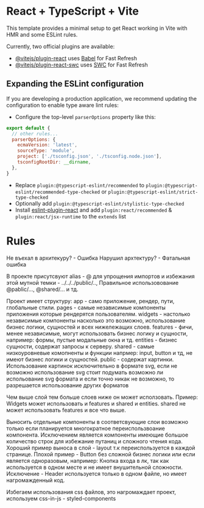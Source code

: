 # React + TypeScript + Vite

This template provides a minimal setup to get React working in Vite with HMR and some ESLint rules.

Currently, two official plugins are available:

- [@vitejs/plugin-react](https://github.com/vitejs/vite-plugin-react/blob/main/packages/plugin-react/README.md) uses [Babel](https://babeljs.io/) for Fast Refresh
- [@vitejs/plugin-react-swc](https://github.com/vitejs/vite-plugin-react-swc) uses [SWC](https://swc.rs/) for Fast Refresh

## Expanding the ESLint configuration

If you are developing a production application, we recommend updating the configuration to enable type aware lint rules:

- Configure the top-level `parserOptions` property like this:

```js
export default {
  // other rules...
  parserOptions: {
    ecmaVersion: 'latest',
    sourceType: 'module',
    project: ['./tsconfig.json', './tsconfig.node.json'],
    tsconfigRootDir: __dirname,
  },
}
```

- Replace `plugin:@typescript-eslint/recommended` to `plugin:@typescript-eslint/recommended-type-checked` or `plugin:@typescript-eslint/strict-type-checked`
- Optionally add `plugin:@typescript-eslint/stylistic-type-checked`
- Install [eslint-plugin-react](https://github.com/jsx-eslint/eslint-plugin-react) and add `plugin:react/recommended` & `plugin:react/jsx-runtime` to the `extends` list


# Rules

Не въехал в архитекуру? - Ошибка
Нарушил архтектуру? - Фатальная ошибка

В проекте присутсвуют alias - @ для упрощения импортов и избежания этой мутной темки - ../../../public/..,
Правильное использовование @pablic/..., @shared/... и тд.

Проект имеет структуру:
app - само приложение, рендер, пути, глобальные стили.
pages - самые независимые компоненты приложения которые рендерятся пользователям.
widgets - настолько независимые компоненты насколько это возможно, использование бизнес логики, сущностей и всех нижележащих слоев.
features - фичи, менее независимые, могут использовать бизнес логику и сущности, например: формы, пустые модальные окна и тд.
entities - бизнес сущности, содержат запросы к серверу.
shared - самые низкоуровневые комопненты и функции напрмер: input, button и тд, не имеют бизнес логики и сущностей.
public - содержат картинки. Использование картинок исключительно в формате svg, если не возможно использование svg стоит подумать возможно ли испольование svg формата и если точно никак не возможно, то разрешается использование других форматов

Чем выше слой тем больше слоев ниже он может исползовать.
Пример: Widgets может использовать и features и shared и entities. shared не может использовать features и все что выше.

Выносить отдельные компоненты в соответсвующие слои возможно только если планируется многократное переиспользвоание компонента. 
Исключением является компоненты имеющие большое количество строк для избежание путаниц и сложного чтения кода.
Хороший пример выноса в слой - layout т.к переиспользуется в каждой странице. Плохой пример - Button без сложной бизнес логики или если является одноразовым, например: Кнопка входа в лк, так как используется в одном месте и не имеет внушительной сложности. Исключение - Header используется только в одном файле, но имеет нагромажденный код.

Избегаем использования css файлов, это нагромаждает проект, используем css-in-js - styled-components
